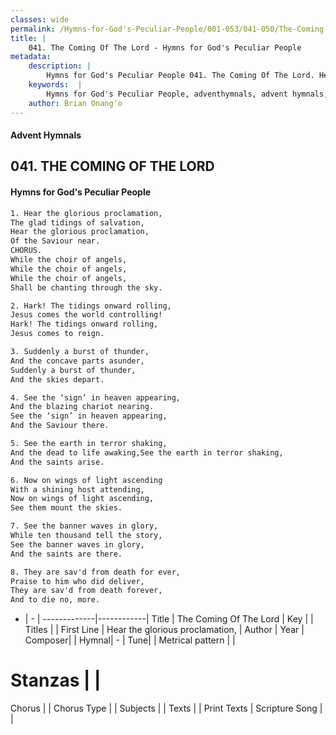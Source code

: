 ```yaml
---
classes: wide
permalink: /Hymns-for-God's-Peculiar-People/001-053/041-050/The-Coming-Of-The-Lord/
title: |
    041. The Coming Of The Lord - Hymns for God's Peculiar People
metadata:
    description: |
        Hymns for God's Peculiar People 041. The Coming Of The Lord. Hear the glorious proclamation, The glad tidings of salvation, Hear the glorious proclamation, Of the Saviour near. CHORUS. While the choir of angels, While the choir of angels, While the choir of angels, Shall be chanting through the sky.  
    keywords:  |
        Hymns for God's Peculiar People, adventhymnals, advent hymnals, The Coming Of The Lord, Hear the glorious proclamation,. 
    author: Brian Onang'o
---
```

#### Advent Hymnals
## 041. THE COMING OF THE LORD
####  Hymns for God's Peculiar People
```txt
1. Hear the glorious proclamation,
The glad tidings of salvation,
Hear the glorious proclamation,
Of the Saviour near.
CHORUS.
While the choir of angels,
While the choir of angels,
While the choir of angels,
Shall be chanting through the sky.

2. Hark! The tidings onward rolling,
Jesus comes the world controlling!
Hark! The tidings onward rolling,
Jesus comes to reign.

3. Suddenly a burst of thunder,
And the concave parts asunder,
Suddenly a burst of thunder,
And the skies depart.

4. See the ‘sign’ in heaven appearing,
And the blazing chariot nearing.
See the ‘sign’ in heaven appearing,
And the Saviour there.

5. See the earth in terror shaking,
And the dead to life awaking,See the earth in terror shaking,
And the saints arise.

6. Now on wings of light ascending
With a shining host attending,
Now on wings of light ascending,
See them mount the skies.

7. See the banner waves in glory,
While ten thousand tell the story,
See the banner waves in glory,
And the saints are there.

8. They are sav'd from death for ever,
Praise to him who did deliver,
They are sav'd from death forever,
And to die no, more.


```
- |   -  |
-------------|------------|
Title | The Coming Of The Lord |
Key |  |
Titles |  |
First Line | Hear the glorious proclamation, |
Author | 
Year | 
Composer|  |
Hymnal|  - |
Tune|  |
Metrical pattern | |
# Stanzas |  |
Chorus |  |
Chorus Type |  |
Subjects |  |
Texts |  |
Print Texts | 
Scripture Song |  |
    
